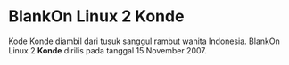 # BlankOn Linux 2 Konde

Kode Konde diambil dari tusuk sanggul rambut wanita Indonesia.
BlankOn Linux 2 **Konde** dirilis pada tanggal 15 November 2007. 
